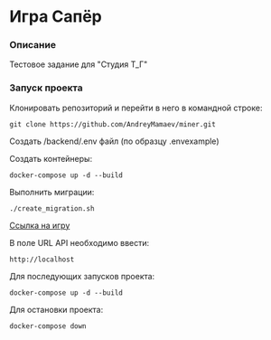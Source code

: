 # Игра Сапёр
### Описание
Тестовое задание для "Студия Т_Г"
### Запуск проекта
Клонировать репозиторий и перейти в него в командной строке:

```git clone https://github.com/AndreyMamaev/miner.git```

Создать /backend/.env файл (по образцу .envexample)

Создать контейнеры:

```docker-compose up -d --build```

Выполнить миграции:

```./create_migration.sh```

[Ссылка на игру](https://minesweeper-test.studiotg.ru/)

В поле URL API необходимо ввести:

```http://localhost```

Для последующих запусков проекта:

```docker-compose up -d --build```

Для остановки проекта:

```docker-compose down```
